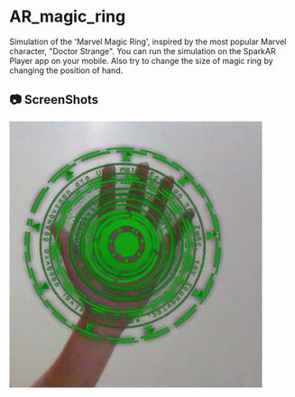 # AR_magic_ring
Simulation of the 'Marvel Magic Ring', inspired by the most popular Marvel character, "Doctor Strange".
You can run the simulation on the SparkAR Player app on your mobile.
Also try to change the size of magic ring by changing the position of hand.  

## :camera: ScreenShots
   
     
![Magic ring](https://github.com/prachi0112/AR_magic_ring/blob/master/Magic_ring.PNG)

